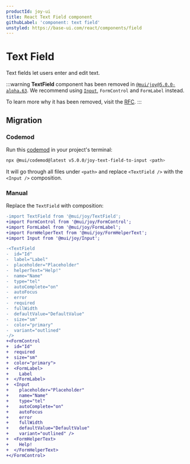```yaml
---
productId: joy-ui
title: React Text Field component
githubLabel: 'component: text field'
unstyled: https://base-ui.com/react/components/field
---
```


# Text Field

<p class="description">Text fields let users enter and edit text.</p>

:::warning
**TextField** component has been removed in [`@mui/joy@5.0.0-alpha.63`](https://github.com/mui/material-ui/releases/tag/v5.11.5). We recommend using [`Input`](/joy-ui/react-input/), `FormControl` and `FormLabel` instead.

To learn more why it has been removed, visit the [RFC](https://github.com/mui/material-ui/issues/34176).
:::

## Migration

### Codemod

Run this [codemod](https://github.com/mui/material-ui/blob/master/packages/mui-codemod/README.md#joy-text-field-to-input) in your project's terminal:

```bash
npx @mui/codemod@latest v5.0.0/joy-text-field-to-input <path>
```

It will go through all files under `<path>` and replace `<TextField />` with the `<Input />` composition.

### Manual

Replace the `TextField` with composition:

```diff
-import TextField from '@mui/joy/TextField';
+import FormControl from '@mui/joy/FormControl';
+import FormLabel from '@mui/joy/FormLabel';
+import FormHelperText from '@mui/joy/FormHelperText';
+import Input from '@mui/joy/Input';

-<TextField
-  id="Id"
-  label="Label"
-  placeholder="Placeholder"
-  helperText="Help!"
-  name="Name"
-  type="tel"
-  autoComplete="on"
-  autoFocus
-  error
-  required
-  fullWidth
-  defaultValue="DefaultValue"
-  size="sm"
-  color="primary"
-  variant="outlined"
-/>
+<FormControl
+  id="Id"
+  required
+  size="sm"
+  color="primary">
+  <FormLabel>
+    Label
+  </FormLabel>
+  <Input
+    placeholder="Placeholder"
+    name="Name"
+    type="tel"
+    autoComplete="on"
+    autoFocus
+    error
+    fullWidth
+    defaultValue="DefaultValue"
+    variant="outlined" />
+  <FormHelperText>
+    Help!
+  </FormHelperText>
+</FormControl>
```

